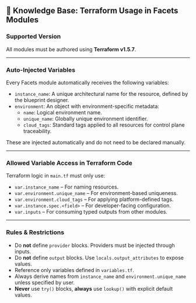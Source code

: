 ## 📘 Knowledge Base: Terraform Usage in Facets Modules

### Supported Version

All modules must be authored using **Terraform v1.5.7**.

---

### Auto-Injected Variables

Every Facets module automatically receives the following variables:

- `instance_name`: A unique architectural name for the resource, defined by the blueprint designer.
- `environment`: An object with environment-specific metadata:
  - `name`: Logical environment name.
  - `unique_name`: Globally unique environment identifier.
  - `cloud_tags`: Standard tags applied to all resources for control plane traceability.

These are injected automatically and do not need to be declared manually.

---

### Allowed Variable Access in Terraform Code

Terraform logic in `main.tf` must only use:

- `var.instance_name` – For naming resources.
- `var.environment.unique_name` – For environment-based uniqueness.
- `var.environment.cloud_tags` – For applying platform-defined tags.
- `var.instance.spec.<field>` – For developer-facing configuration.
- `var.inputs` – For consuming typed outputs from other modules.

---

### Rules & Restrictions

- Do **not** define `provider` blocks. Providers must be injected through inputs.
- Do **not** define `output` blocks. Use `locals.output_attributes` to expose values.
- Reference only variables defined in `variables.tf`.
- Always derive names from `instance_name` and `environment.unique_name` unless specified by user.
- **Never** use `try()` blocks, **always** use `lookup()` with explicit default values.